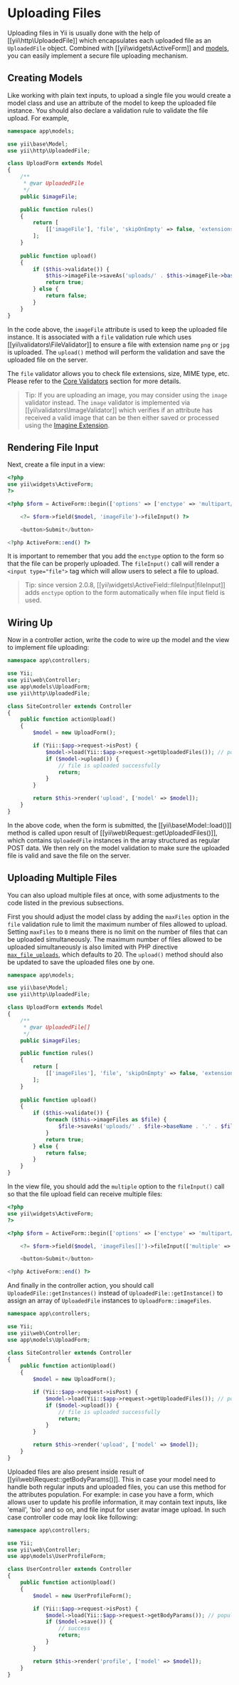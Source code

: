 Uploading Files
===============

Uploading files in Yii is usually done with the help of [[yii\http\UploadedFile]] which encapsulates each uploaded
file as an `UploadedFile` object. Combined with [[yii\widgets\ActiveForm]] and [models](structure-models.md),
you can easily implement a secure file uploading mechanism.


## Creating Models <span id="creating-models"></span>

Like working with plain text inputs, to upload a single file you would create a model class and use an attribute
of the model to keep the uploaded file instance. You should also declare a validation rule to validate the file upload.
For example,

```php
namespace app\models;

use yii\base\Model;
use yii\http\UploadedFile;

class UploadForm extends Model
{
    /**
     * @var UploadedFile
     */
    public $imageFile;

    public function rules()
    {
        return [
            [['imageFile'], 'file', 'skipOnEmpty' => false, 'extensions' => 'png, jpg'],
        ];
    }
    
    public function upload()
    {
        if ($this->validate()) {
            $this->imageFile->saveAs('uploads/' . $this->imageFile->baseName . '.' . $this->imageFile->extension);
            return true;
        } else {
            return false;
        }
    }
}
```

In the code above, the `imageFile` attribute is used to keep the uploaded file instance. It is associated with
a `file` validation rule which uses [[yii\validators\FileValidator]] to ensure a file with extension name `png` or `jpg`
is uploaded. The `upload()` method will perform the validation and save the uploaded file on the server.

The `file` validator allows you to check file extensions, size, MIME type, etc. Please refer to
the [Core Validators](tutorial-core-validators.md#file) section for more details.

> Tip: If you are uploading an image, you may consider using the `image` validator instead. The `image` validator is
  implemented via [[yii\validators\ImageValidator]] which verifies if an attribute has received a valid image 
  that can be then either saved or processed using the [Imagine Extension](https://github.com/yiisoft/yii2-imagine).


## Rendering File Input <span id="rendering-file-input"></span>

Next, create a file input in a view:

```php
<?php
use yii\widgets\ActiveForm;
?>

<?php $form = ActiveForm::begin(['options' => ['enctype' => 'multipart/form-data']]) ?>

    <?= $form->field($model, 'imageFile')->fileInput() ?>

    <button>Submit</button>

<?php ActiveForm::end() ?>
```

It is important to remember that you add the `enctype` option to the form so that the file can be properly uploaded.
The `fileInput()` call will render a `<input type="file">` tag which will allow users to select a file to upload.

> Tip: since version 2.0.8, [[yii\widgets\ActiveField::fileInput|fileInput]] adds `enctype` option to the form
  automatically when file input field is used.

## Wiring Up <span id="wiring-up"></span>

Now in a controller action, write the code to wire up the model and the view to implement file uploading:

```php
namespace app\controllers;

use Yii;
use yii\web\Controller;
use app\models\UploadForm;
use yii\http\UploadedFile;

class SiteController extends Controller
{
    public function actionUpload()
    {
        $model = new UploadForm();

        if (Yii::$app->request->isPost) {
            $model->load(Yii::$app->request->getUploadedFiles()); // populates `UploadForm::$imageFile` from `UploadForm[imageFile]`
            if ($model->upload()) {
                // file is uploaded successfully
                return;
            }
        }

        return $this->render('upload', ['model' => $model]);
    }
}
```

In the above code, when the form is submitted, the [[yii\base\Model::load()]] method is called upon result
of [[yii\web\Request::getUploadedFiles()]], which contains `UploadedFile` instances in the array structured
as regular POST data. We then rely on the model validation to make sure the uploaded file is valid and save
the file on the server.


## Uploading Multiple Files <span id="uploading-multiple-files"></span>

You can also upload multiple files at once, with some adjustments to the code listed in the previous subsections.

First you should adjust the model class by adding the `maxFiles` option in the `file` validation rule to limit
the maximum number of files allowed to upload. Setting `maxFiles` to `0` means there is no limit on the number of files
that can be uploaded simultaneously. The maximum number of files allowed to be uploaded simultaneously is also limited
with PHP directive [`max_file_uploads`](http://php.net/manual/en/ini.core.php#ini.max-file-uploads),
which defaults to 20. The `upload()` method should also be updated to save the uploaded files one by one.

```php
namespace app\models;

use yii\base\Model;
use yii\http\UploadedFile;

class UploadForm extends Model
{
    /**
     * @var UploadedFile[]
     */
    public $imageFiles;

    public function rules()
    {
        return [
            [['imageFiles'], 'file', 'skipOnEmpty' => false, 'extensions' => 'png, jpg', 'maxFiles' => 4],
        ];
    }
    
    public function upload()
    {
        if ($this->validate()) { 
            foreach ($this->imageFiles as $file) {
                $file->saveAs('uploads/' . $file->baseName . '.' . $file->extension);
            }
            return true;
        } else {
            return false;
        }
    }
}
```

In the view file, you should add the `multiple` option to the `fileInput()` call so that the file upload field
can receive multiple files:
 
```php
<?php
use yii\widgets\ActiveForm;
?>

<?php $form = ActiveForm::begin(['options' => ['enctype' => 'multipart/form-data']]) ?>

    <?= $form->field($model, 'imageFiles[]')->fileInput(['multiple' => true, 'accept' => 'image/*']) ?>

    <button>Submit</button>

<?php ActiveForm::end() ?>
```

And finally in the controller action, you should call `UploadedFile::getInstances()` instead of 
`UploadedFile::getInstance()` to assign an array of `UploadedFile` instances to `UploadForm::imageFiles`. 

```php
namespace app\controllers;

use Yii;
use yii\web\Controller;
use app\models\UploadForm;

class SiteController extends Controller
{
    public function actionUpload()
    {
        $model = new UploadForm();

        if (Yii::$app->request->isPost) {
            $model->load(Yii::$app->request->getUploadedFiles()); // populates `UploadForm::$imageFiles` from `UploadForm[imageFiles][]`
            if ($model->upload()) {
                // file is uploaded successfully
                return;
            }
        }

        return $this->render('upload', ['model' => $model]);
    }
}
```

Uploaded files are also present inside result of [[yii\web\Request::getBodyParams()]]. This in case your model need to
handle both regular inputs and uploaded files, you can use this method for the attributes population. For example:
in case you have a form, which allows user to update his profile information, it may contain text inputs, like 'email',
'bio' and so on, and file input for user avatar image upload. In such case controller code may look like following:

```php
namespace app\controllers;

use Yii;
use yii\web\Controller;
use app\models\UserProfileForm;

class UserController extends Controller
{
    public function actionUpload()
    {
        $model = new UserProfileForm();

        if (Yii::$app->request->isPost) {
            $model->load(Yii::$app->request->getBodyParams()); // populates both regular inputs (e.g. 'email') and uploaded files (e.g. 'avatarImage')
            if ($model->save()) {
                // success
                return;
            }
        }

        return $this->render('profile', ['model' => $model]);
    }
}
```
